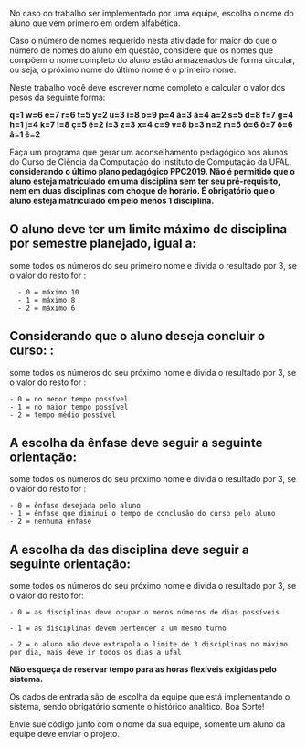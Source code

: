 No caso do trabalho ser implementado por uma equipe, escolha o nome do aluno que vem primeiro em ordem alfabética. 

Caso o número de nomes requerido nesta atividade for maior do que o número de nomes do aluno em questão, considere que os nomes que compõem o nome completo do aluno estão armazenados de forma circular, ou seja, o próximo nome do último nome é o primeiro nome.

Neste trabalho você deve escrever nome completo e calcular o valor dos pesos da seguinte forma:


**q=1 w=6 e=7 r=6 t=5 y=2 u=3 i=8 o=9 p=4 á=3 ã=4
a=2 s=5 d=8 f=7 g=4 h=1 j=4 k=7 l=8 ç=5 é=2 í=3
z=3 x=4 c=9 v=8 b=3 n=2 m=5 ó=6 õ=7 ô=6 â=1 ê=2**

Faça um programa que gerar um aconselhamento pedagógico aos alunos do Curso de Ciência da Computação do Instituto de Computação da UFAL, **considerando o último plano pedagógico PPC2019. Não é permitido que o aluno esteja matriculado em uma disciplina sem ter seu pré-requisito, nem em duas disciplinas com choque de horário. É obrigatório que o aluno esteja matriculado em pelo menos 1 disciplina.**

## O aluno deve ter um limite máximo de disciplina por semestre planejado, igual a:

some todos os números do seu primeiro nome e divida o resultado por 3, se o valor do resto for :

      - 0 = máximo 10
      - 1 = máximo 8
      - 2 = máximo 6

## Considerando que o aluno deseja concluir o curso: :

some todos os números do seu próximo nome e divida o resultado por 3, se o valor do resto for :

    - 0 = no menor tempo possível
    - 1 = no maior tempo possível
    - 2 = tempo médio possível

## A escolha da ênfase deve seguir a seguinte orientação:

some todos os números do seu próximo nome e divida o resultado por 3, se o valor do resto for :

    - 0 = ênfase desejada pelo aluno
    - 1 = ênfase que diminui o tempo de conclusão do curso pelo aluno
    - 2 = nenhuma ênfase

## A escolha da das disciplina deve seguir a seguinte orientação:

some todos os números do seu próximo nome e divida o resultado por 3, se o valor do resto for:

    - 0 = as disciplinas deve ocupar o menos números de dias possíveis
    
    - 1 = as disciplinas devem pertencer a um mesmo turno
    
    - 2 = o aluno não deve extrapola o limite de 3 disciplinas no máximo por dia, mais deve ir todos os dias a ufal

**Não esqueça de reservar tempo para as horas flexíveis exigidas pelo sistema.**
 
Os dados de entrada são de escolha da equipe que está implementando o sistema, sendo obrigatório somente o histórico analítico.
Boa Sorte!

Envie sue código junto com o nome da sua equipe, somente um aluno da equipe deve enviar o projeto.



